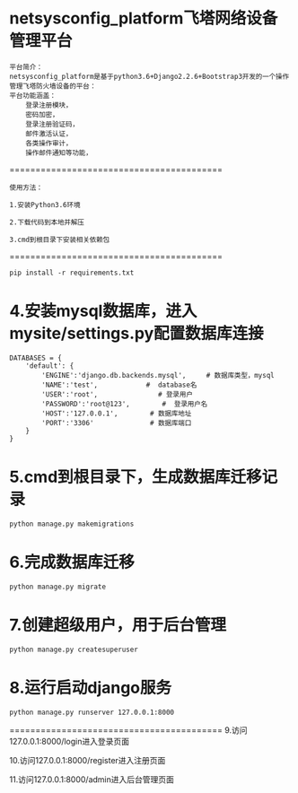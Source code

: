 netsysconfig_platform飞塔网络设备管理平台
=========================================
```
平台简介：
netsysconfig_platform是基于python3.6+Django2.2.6+Bootstrap3开发的一个操作管理飞塔防火墙设备的平台：
平台功能涵盖：
	登录注册模块，
	密码加密，
	登录注册验证码，
	邮件激活认证，
	各类操作审计，
	操作邮件通知等功能，
```
=========================================	
```
使用方法：

1.安装Python3.6环境

2.下载代码到本地并解压

3.cmd到根目录下安装相关依赖包
```
=========================================
```
pip install -r requirements.txt
```
4.安装mysql数据库，进入mysite/settings.py配置数据库连接
=========================================
```
DATABASES = {
    'default': {   
        'ENGINE':'django.db.backends.mysql',     # 数据库类型，mysql
        'NAME':'test',            #  database名
        'USER':'root',               # 登录用户
        'PASSWORD':'root@123',        #  登录用户名
        'HOST':'127.0.0.1',        # 数据库地址
        'PORT':'3306'              # 数据库端口
    }
}
```
5.cmd到根目录下，生成数据库迁移记录
=========================================
```
python manage.py makemigrations
```
6.完成数据库迁移
=========================================
```
python manage.py migrate 
```
7.创建超级用户，用于后台管理
=========================================
```
python manage.py createsuperuser
```
8.运行启动django服务
=========================================
```
python manage.py runserver 127.0.0.1:8000
```
=========================================
9.访问127.0.0.1:8000/login进入登录页面

10.访问127.0.0.1:8000/register进入注册页面

11.访问127.0.0.1:8000/admin进入后台管理页面



